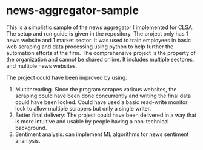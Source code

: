 # news-aggregator-sample
This is a simplistic sample of the news aggregator I implemented for CLSA. The setup and run guide is given in the repository. The project only has 1 news website and 1 market sector. It was used to train employees in basic web scraping and data processing using python to help further the automation efforts at the firm. The comprehensive project is the property of the organization and cannot be shared online. It includes multiple sectores, and multiple news websites.

The project could have been improved by using:
1. Multithreading. Since the program scrapes various websites, the scraping could have been done concurrently and writing the final data could have been locked. Could have used a basic read-write monitor lock to allow multiple scrapers but only a single writer.
2. Better final delivery: The project could have been delivered in a way that is more intuitive and usable by people having a non-technical background.
3. Sentiment analysis: can implement ML algorithms for news sentiment ananlysis.
